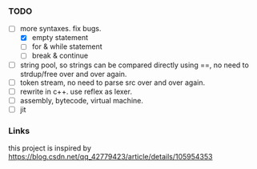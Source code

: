 ### TODO
- [ ] more syntaxes. fix bugs.
  - [x] empty statement
  - [ ] for & while statement
  - [ ] break & continue
- [ ] string pool, so strings can be compared directly using ==, no need to strdup/free over and over again.
- [ ] token stream, no need to parse src over and over again.
- [ ] rewrite in c++. use reflex as lexer.
- [ ] assembly, bytecode, virtual machine.
- [ ] jit
### Links
this project is inspired by https://blog.csdn.net/qq_42779423/article/details/105954353